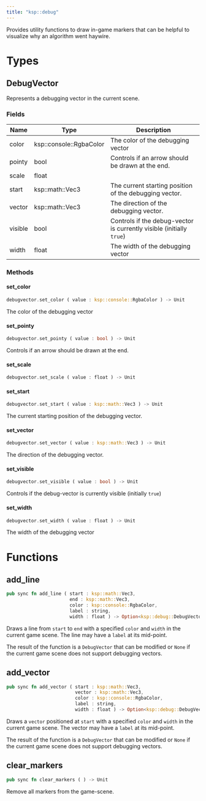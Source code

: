 ```yaml
---
title: "ksp::debug"
---
```


Provides utility functions to draw in-game markers that can be helpful to visualize why an algorithm went haywire.


# Types


## DebugVector

Represents a debugging vector in the current scene.


### Fields

Name | Type | Description
--- | --- | ---
color | ksp::console::RgbaColor | The color of the debugging vector 
pointy | bool | Controls if an arrow should be drawn at the end. 
scale | float | 
start | ksp::math::Vec3 | The current starting position of the debugging vector. 
vector | ksp::math::Vec3 | The direction of the debugging vector. 
visible | bool | Controls if the debug-vector is currently visible (initially `true`) 
width | float | The width of the debugging vector 

### Methods

#### set_color

```rust
debugvector.set_color ( value : ksp::console::RgbaColor ) -> Unit
```

The color of the debugging vector


#### set_pointy

```rust
debugvector.set_pointy ( value : bool ) -> Unit
```

Controls if an arrow should be drawn at the end.


#### set_scale

```rust
debugvector.set_scale ( value : float ) -> Unit
```



#### set_start

```rust
debugvector.set_start ( value : ksp::math::Vec3 ) -> Unit
```

The current starting position of the debugging vector.


#### set_vector

```rust
debugvector.set_vector ( value : ksp::math::Vec3 ) -> Unit
```

The direction of the debugging vector.


#### set_visible

```rust
debugvector.set_visible ( value : bool ) -> Unit
```

Controls if the debug-vector is currently visible (initially `true`)


#### set_width

```rust
debugvector.set_width ( value : float ) -> Unit
```

The width of the debugging vector


# Functions


## add_line

```rust
pub sync fn add_line ( start : ksp::math::Vec3,
                       end : ksp::math::Vec3,
                       color : ksp::console::RgbaColor,
                       label : string,
                       width : float ) -> Option<ksp::debug::DebugVector>
```

Draws a line from `start` to `end` with a specified `color` and `width` in the current game scene.
The line may have a `label` at its mid-point.

The result of the function is a `DebugVector` that can be modified or `None` if the current game scene does not support debugging vectors.



## add_vector

```rust
pub sync fn add_vector ( start : ksp::math::Vec3,
                         vector : ksp::math::Vec3,
                         color : ksp::console::RgbaColor,
                         label : string,
                         width : float ) -> Option<ksp::debug::DebugVector>
```

Draws a `vector` positioned at `start` with a specified `color` and `width` in the current game scene.
The vector may have a `label` at its mid-point.

The result of the function is a `DebugVector` that can be modified or `None` if the current game scene does not support debugging vectors.



## clear_markers

```rust
pub sync fn clear_markers ( ) -> Unit
```

Remove all markers from the game-scene.

